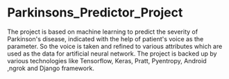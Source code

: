 # Parkinsons_Predictor_Project

The project is based on machine learning to predict the severity of Parkinson's disease, indicated with the help of patient's voice as the parameter.
So the voice is taken and refined to various attributes which are used as the data for artificial neural network. The project is backed up by various technologies like Tensorflow, Keras, Pratt, Pyentropy, Android ,ngrok and Django framework.
